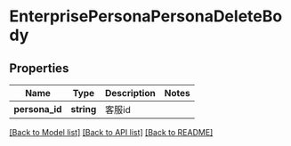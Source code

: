 # EnterprisePersonaPersonaDeleteBody

## Properties
Name | Type | Description | Notes
------------ | ------------- | ------------- | -------------
**persona_id** | **string** | 客服id | 

[[Back to Model list]](../README.md#documentation-for-models) [[Back to API list]](../README.md#documentation-for-api-endpoints) [[Back to README]](../README.md)

